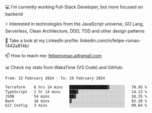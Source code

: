 💻 I'm currently working Full-Stack Developer, but more focused on backend

⚡ Interested in technologies from the JavaScript universe, GO Lang, Serverless, Clean Architecture, DDD, TDD and other design patterns

👥 Take a look at my LinkedIn profile: linkedin.com/in/felipe-romao-1442a814b/

📫 How to reach me: feliperomao.a@gmail.com

📊 Check my stats from WakaTime (VS Code) and GitHub:

<!--START_SECTION:waka-->

```txt
From: 22 February 2024 - To: 29 February 2024

Terraform    6 hrs 14 mins   █████████████████▓░░░░░░░   70.95 %
TypeScript   1 hr 14 mins    ███▓░░░░░░░░░░░░░░░░░░░░░   14.13 %
JSON         54 mins         ██▓░░░░░░░░░░░░░░░░░░░░░░   10.35 %
Bash         16 mins         ▓░░░░░░░░░░░░░░░░░░░░░░░░   03.20 %
Git Config   3 mins          ░░░░░░░░░░░░░░░░░░░░░░░░░   00.64 %
```

<!--END_SECTION:waka-->
